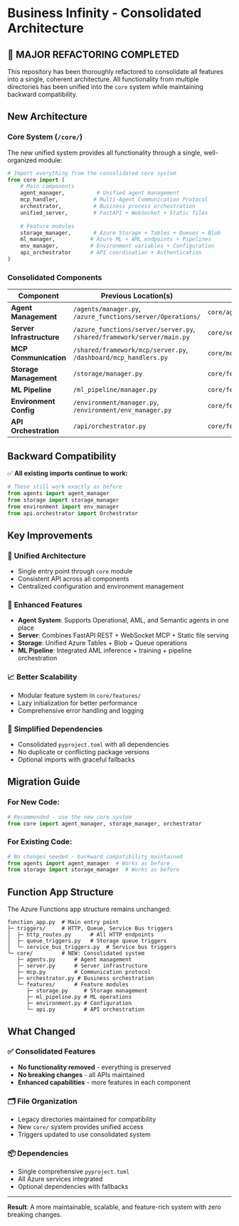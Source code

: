 # Business Infinity - Consolidated Architecture

## 🔄 **MAJOR REFACTORING COMPLETED**

This repository has been thoroughly refactored to consolidate all features into a single, coherent architecture. All functionality from multiple directories has been unified into the `core` system while maintaining backward compatibility.

## New Architecture

### Core System (`/core/`)

The new unified system provides all functionality through a single, well-organized module:

```python
# Import everything from the consolidated core system
from core import (
    # Main components
    agent_manager,          # Unified agent management
    mcp_handler,           # Multi-Agent Communication Protocol  
    orchestrator,          # Business process orchestration
    unified_server,        # FastAPI + WebSocket + Static files
    
    # Feature modules
    storage_manager,       # Azure Storage + Tables + Queues + Blob
    ml_manager,           # Azure ML + AML endpoints + Pipelines
    env_manager,          # Environment variables + Configuration
    api_orchestrator      # API coordination + Authentication
)
```

### Consolidated Components

| Component | Previous Location(s) | New Location |
|-----------|---------------------|--------------|
| **Agent Management** | `/agents/manager.py`, `/azure_functions/server/Operations/` | `core/agents.py` |
| **Server Infrastructure** | `/azure_functions/server/server.py`, `/shared/framework/server/main.py` | `core/server.py` |
| **MCP Communication** | `/shared/framework/mcp/server.py`, `/dashboard/mcp_handlers.py` | `core/mcp.py` |
| **Storage Management** | `/storage/manager.py` | `core/features/storage.py` |
| **ML Pipeline** | `/ml_pipeline/manager.py` | `core/features/ml_pipeline.py` |
| **Environment Config** | `/environment/manager.py`, `/environment/env_manager.py` | `core/features/environment.py` |
| **API Orchestration** | `/api/orchestrator.py` | `core/features/api.py` |

## Backward Compatibility

✅ **All existing imports continue to work:**

```python
# These still work exactly as before
from agents import agent_manager
from storage import storage_manager  
from environment import env_manager
from api.orchestrator import Orchestrator
```

## Key Improvements

### 🎯 **Unified Architecture**
- Single entry point through `core` module
- Consistent API across all components
- Centralized configuration and environment management

### 🔧 **Enhanced Features**
- **Agent System**: Supports Operational, AML, and Semantic agents in one place
- **Server**: Combines FastAPI REST + WebSocket MCP + Static file serving
- **Storage**: Unified Azure Tables + Blob + Queue operations
- **ML Pipeline**: Integrated AML inference + training + pipeline orchestration

### 📈 **Better Scalability**
- Modular feature system in `core/features/`
- Lazy initialization for better performance
- Comprehensive error handling and logging

### 🧹 **Simplified Dependencies**
- Consolidated `pyproject.toml` with all dependencies
- No duplicate or conflicting package versions
- Optional imports with graceful fallbacks

## Migration Guide

### For New Code:
```python
# Recommended - use the new core system
from core import agent_manager, storage_manager, orchestrator
```

### For Existing Code:
```python
# No changes needed - backward compatibility maintained
from agents import agent_manager  # Works as before
from storage import storage_manager  # Works as before
```

## Function App Structure

The Azure Functions app structure remains unchanged:

```
function_app.py  # Main entry point
├─ triggers/     # HTTP, Queue, Service Bus triggers  
│  ├─ http_routes.py      # All HTTP endpoints
│  ├─ queue_triggers.py   # Storage queue triggers
│  └─ service_bus_triggers.py  # Service bus triggers
└─ core/         # NEW: Consolidated system
   ├─ agents.py      # Agent management
   ├─ server.py      # Server infrastructure  
   ├─ mcp.py         # Communication protocol
   ├─ orchestrator.py # Business orchestration
   └─ features/      # Feature modules
      ├─ storage.py     # Storage management
      ├─ ml_pipeline.py # ML operations
      ├─ environment.py # Configuration
      └─ api.py         # API orchestration
```

## What Changed

### ✅ Consolidated Features
- **No functionality removed** - everything is preserved
- **No breaking changes** - all APIs maintained
- **Enhanced capabilities** - more features in each component

### 🗂️ File Organization
- Legacy directories maintained for compatibility
- New `core/` system provides unified access
- Triggers updated to use consolidated system

### 📦 Dependencies
- Single comprehensive `pyproject.toml`
- All Azure services integrated
- Optional dependencies with fallbacks

---

**Result**: A more maintainable, scalable, and feature-rich system with zero breaking changes.